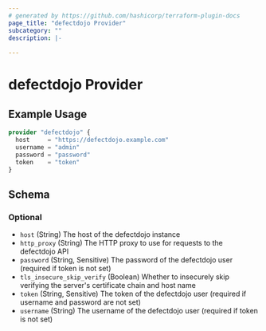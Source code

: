 ```yaml
---
# generated by https://github.com/hashicorp/terraform-plugin-docs
page_title: "defectdojo Provider"
subcategory: ""
description: |-
  
---
```


# defectdojo Provider



## Example Usage

```terraform
provider "defectdojo" {
  host     = "https://defectdojo.example.com"
  username = "admin"
  password = "password"
  token    = "token"
}
```

<!-- schema generated by tfplugindocs -->
## Schema

### Optional

- `host` (String) The host of the defectdojo instance
- `http_proxy` (String) The HTTP proxy to use for requests to the defectdojo API
- `password` (String, Sensitive) The password of the defectdojo user (required if token is not set)
- `tls_insecure_skip_verify` (Boolean) Whether to insecurely skip verifying the server's certificate chain and host name
- `token` (String, Sensitive) The token of the defectdojo user (required if username and password are not set)
- `username` (String) The username of the defectdojo user (required if token is not set)
